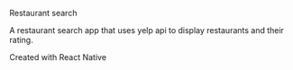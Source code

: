Restaurant search

A restaurant search app that uses yelp api to display restaurants and their rating.

Created with React Native
